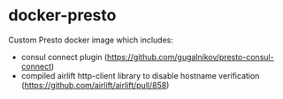 # docker-presto

Custom Presto docker image which includes:

- consul connect plugin (https://github.com/gugalnikov/presto-consul-connect)
- compiled airlift http-client library to disable hostname verification (https://github.com/airlift/airlift/pull/858)
